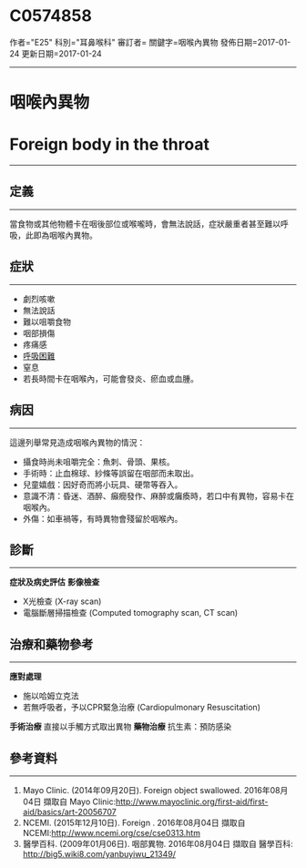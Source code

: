 # C0574858
作者="E25"
科別="耳鼻喉科"
審訂者=
關鍵字=咽喉內異物
發佈日期=2017-01-24
更新日期=2017-01-24

----------
# 咽喉內異物
# Foreign body in the throat
----------
## 定義
----------

當食物或其他物體卡在咽後部位或喉嚨時，會無法說話，症狀嚴重者甚至難以呼吸，此即為咽喉內異物。

## 症狀
----------
- 劇烈咳嗽
- 無法說話
- 難以咀嚼食物
- 咽部損傷
- 疼痛感
- [呼吸困難](C0013404)
- 窒息
- 若長時間卡在咽喉內，可能會發炎、瘀血或血腫。
## 病因
----------

這邊列舉常見造成咽喉內異物的情況：

- 攝食時尚未咀嚼完全：魚刺、骨頭、果核。
- 手術時：止血棉球、紗條等誤留在咽部而未取出。
- 兒童嬉戲：因好奇而將小玩具、硬幣等吞入。
- 意識不清：昏迷、酒醉、癲癇發作、麻醉或癱瘓時，若口中有異物，容易卡在咽喉內。
- 外傷：如車禍等，有時異物會殘留於咽喉內。
## 診斷
----------

**症狀及病史評估**
**影像檢查**

- X光檢查 (X-ray scan)
- 電腦斷層掃描檢查 (Computed tomography scan, CT scan)
## 治療和藥物參考
----------

**應對處理**

- 施以哈姆立克法
- 若無呼吸者，予以CPR緊急治療 (Cardiopulmonary Resuscitation)

**手術治療**
直接以手觸方式取出異物
**藥物治療**
抗生素：預防感染

## 參考資料
----------
1. Mayo Clinic. (2014年09月20日). Foreign object swallowed. 2016年08月04日 擷取自 Mayo Clinic:http://www.mayoclinic.org/first-aid/first-aid/basics/art-20056707
2. NCEMI. (2015年12月10日). Foreign . 2016年08月04日 擷取自NCEMI:http://www.ncemi.org/cse/cse0313.htm
3. 醫學百科. (2009年01月06日). 咽部異物. 2016年08月04日 擷取自 醫學百科:
  http://big5.wiki8.com/yanbuyiwu_21349/

